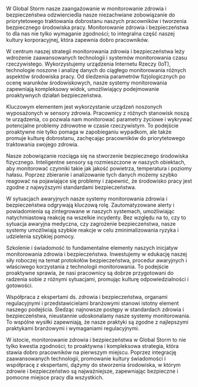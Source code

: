 W Global Storm nasze zaangażowanie w monitorowanie zdrowia i bezpieczeństwa odzwierciedla nasze niezachwiane zobowiązanie do priorytetowego traktowania dobrostanu naszych pracowników i tworzenia bezpiecznego środowiska pracy. Monitorowanie zdrowia i bezpieczeństwa to dla nas nie tylko wymaganie zgodności; to integralna część naszej kultury korporacyjnej, która zapewnia dobro pracowników.

W centrum naszej strategii monitorowania zdrowia i bezpieczeństwa leży wdrożenie zaawansowanych technologii i systemów monitorowania czasu rzeczywistego. Wykorzystujemy urządzenia Internetu Rzeczy (IoT), technologie noszone i analizę danych do ciągłego monitorowania różnych aspektów środowiska pracy. Od śledzenia parametrów fizjologicznych po ocenę warunków środowiskowych, nasze systemy monitorowania zapewniają kompleksowy widok, umożliwiający podejmowanie proaktywnych działań bezpieczeństwa.

Kluczowym elementem jest wykorzystanie urządzeń noszonych wyposażonych w sensory zdrowia. Pracownicy z różnych stanowisk noszą te urządzenia, co pozwala nam monitorować parametry życiowe i wykrywać potencjalne problemy zdrowotne w czasie rzeczywistym. To podejście proaktywne nie tylko pomaga w zapobieganiu wypadkom, ale także promuje kulturę dobrostanu, zachęcając pracowników do priorytetowego traktowania swojego zdrowia.

Nasze zobowiązanie rozciąga się na stworzenie bezpiecznego środowiska fizycznego. Inteligentne sensory są rozmieszczone w naszych obiektach, aby monitorować czynniki takie jak jakość powietrza, temperatura i poziomy hałasu. Poprzez zbieranie i analizowanie tych danych możemy szybko reagować na pojawiające się problemy i zapewnić, że środowisko pracy jest zgodne z najwyższymi standardami bezpieczeństwa.

W sytuacjach awaryjnych nasze systemy monitorowania zdrowia i bezpieczeństwa odgrywają kluczową rolę. Zautomatyzowane alerty i powiadomienia są zintegrowane w naszych systemach, umożliwiając natychmiastową reakcję na wszelkie incydenty. Bez względu na to, czy to sytuacja awaryjna medyczna, czy zagrożenie bezpieczeństwa, nasze systemy umożliwiają szybkie reakcje w celu zminimalizowania ryzyka i udzielenia szybkiej pomocy.

Szkolenie i świadomość to fundamentalne elementy naszych inicjatyw monitorowania zdrowia i bezpieczeństwa. Inwestujemy w edukację naszej siły roboczej na temat protokołów bezpieczeństwa, procedur awaryjnych i właściwego korzystania z technologii monitorowania. To podejście proaktywne sprawia, że nasi pracownicy są dobrze przygotowani do radzenia sobie z różnymi sytuacjami, promując kulturę odpowiedzialności i gotowości.

Współpraca z ekspertami ds. zdrowia i bezpieczeństwa, organami regulacyjnymi i przedstawicielami branżowymi stanowi istotny element naszego podejścia. Śledząc najnowsze postępy w standardach zdrowia i bezpieczeństwa, nieustannie udoskonalamy nasze systemy monitorowania. To wspólne wysiłki zapewniają, że nasze praktyki są zgodne z najlepszymi praktykami branżowymi i wymaganiami regulacyjnymi.

W istocie, monitorowanie zdrowia i bezpieczeństwa w Global Storm to nie tylko kwestia zgodności; to proaktywna i kompleksowa strategia, która stawia dobro pracowników na pierwszym miejscu. Poprzez integrację zaawansowanych technologii, promowanie kultury świadomości i współpracę z ekspertami, dążymy do stworzenia środowiska, w którym zdrowie i bezpieczeństwo są najważniejsze, zapewniając bezpieczne i pomocne miejsce pracy dla wszystkich.
